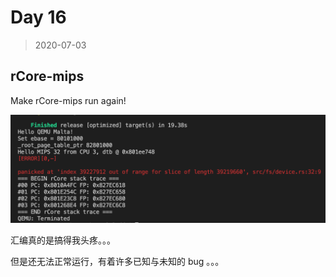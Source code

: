 # Day 16

> 2020-07-03

## rCore-mips

Make rCore-mips run again!

![](./pic/2020-07-03.png)

汇编真的是搞得我头疼。。。

但是还无法正常运行，有着许多已知与未知的 bug 。。。

